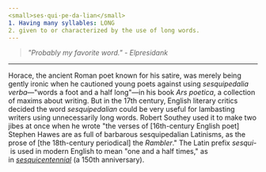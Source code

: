 ```yaml
--- 
<small>ses·​qui·​pe·​da·​lian</small>
1. Having many syllables: LONG
2. given to or characterized by the use of long words.​
--- 
```

>*"Probably my favorite word."*
> *- Elpresidank*
---

Horace, the ancient Roman poet known for his satire, was merely being gently ironic when he cautioned young poets against using _sesquipedalia verba_—"words a foot and a half long"—in his book _Ars poetica_, a collection of maxims about writing. But in the 17th century, English literary critics decided the word _sesquipedalian_ could be very useful for lambasting writers using unnecessarily long words. Robert Southey used it to make two jibes at once when he wrote "the verses of [16th-century English poet] Stephen Hawes are as full of barbarous sesquipedalian Latinisms, as the prose of [the 18th-century periodical] the _Rambler_." The Latin prefix _sesqui-_ is used in modern English to mean "one and a half times," as in _[sesquicentennial](https://www.merriam-webster.com/dictionary/sesquicentennial)_ (a 150th anniversary).